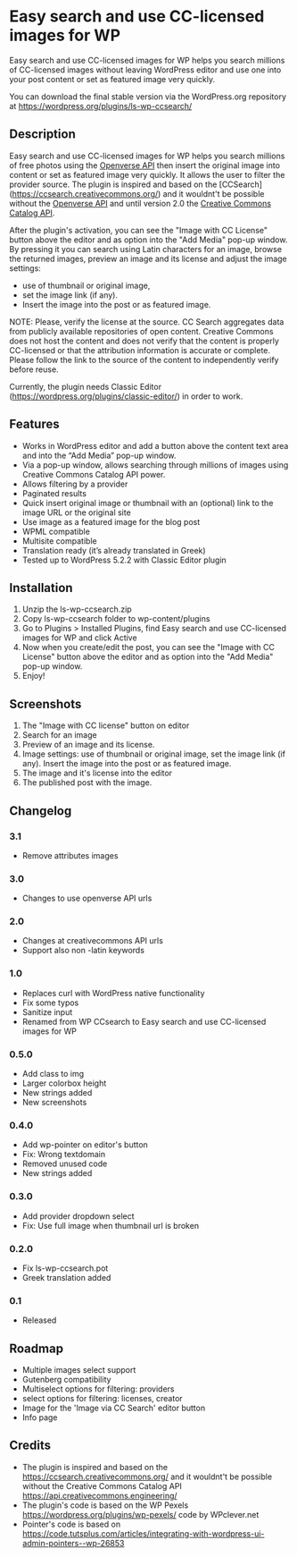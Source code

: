 # Easy search and use CC-licensed images for WP 

Easy search and use CC-licensed images for WP helps you search millions of CC-licensed images without leaving WordPress editor and use one into your post content or set as featured image very quickly.

You can download the final stable version via the WordPress.org repository at https://wordpress.org/plugins/ls-wp-ccsearch/


## Description
Easy search and use CC-licensed images for WP helps you search millions of free photos using the [Openverse API](https://api.openverse.engineering/v1/) then insert the original image into content or set as featured image very quickly.
It allows the user to filter the provider source.
The plugin is inspired and based on the [CCSearch] (https://ccsearch.creativecommons.org/) and it wouldnt't be possible without the  [Openverse API](https://api.openverse.engineering/v1/)  and until version 2.0 the  [Creative Commons Catalog API](https://api.creativecommons.engineering).

After the plugin's activation, you can see the "Image with CC License"  button above the editor and as option into the "Add Media" pop-up window. 
By pressing it  you can search using Latin characters for an image, browse the returned images, preview an image and its license and adjust the image settings: 
 - use of thumbnail or original image,
 - set the image link (if any). 
 - Insert the image into the post or as featured image.

NOTE: Please, verify the license at the source. CC Search aggregates data from publicly available repositories of open content. 
Creative Commons does not host the content and does not verify that the content is properly CC-licensed or that the attribution information is accurate or complete. 
Please follow the link to the source of the content to independently verify before reuse.

Currently, the plugin needs Classic Editor (https://wordpress.org/plugins/classic-editor/) in order to work.


## Features

- Works in WordPress editor and add a button above the content text area and into the “Add Media” pop-up window.
- Via a pop-up window, allows searching through millions of images using Creative Commons Catalog API power.
- Allows filtering by a provider
- Paginated results
- Quick insert original image or thumbnail with an (optional) link to the image URL or the original site
- Use image as a featured image for the blog post
- WPML compatible
- Multisite compatible
- Translation ready (it’s already translated in Greek)
- Tested up to WordPress 5.2.2 with Classic Editor plugin


## Installation

1. Unzip the ls-wp-ccsearch.zip
2. Copy ls-wp-ccsearch folder to wp-content/plugins
3. Go to Plugins > Installed Plugins, find Easy search and use CC-licensed images for WP and click Active
4. Now when you create/edit the post, you can see the "Image with CC License"  button above the editor and as option into the "Add Media" pop-up window. 
5. Enjoy!

## Screenshots
1. The "Image with CC license" button on editor
2. Search for an image 
3. Preview of an image and its license.
4. Image settings: use of thumbnail or original image, set the image link (if any). Insert the image into the post or as featured image.
5. The image and it's license into the editor
6. The published post with the image.


## Changelog
### 3.1 
* Remove attributes images 

### 3.0 
* Changes to use openverse API urls

### 2.0 
* Changes at creativecommons API urls
* Support also non -latin keywords

### 1.0 
* Replaces curl with WordPress native functionality
* Fix some typos
* Sanitize input
* Renamed from WP CCsearch to Easy search and use CC-licensed images for WP

### 0.5.0
* Add class to img
* Larger colorbox height
* New strings added
* New screenshots

### 0.4.0 
* Add wp-pointer on editor's button
* Fix: Wrong textdomain
* Removed unused code
* New strings added

### 0.3.0 
* Add provider dropdown select
* Fix: Use full image when thumbnail url is broken 


### 0.2.0 
* Fix ls-wp-ccsearch.pot
* Greek translation added

### 0.1 
* Released

## Roadmap
- Multiple images select support
- Gutenberg compatibility
- Multiselect options for filtering: providers
- select options for filtering: licenses, creator
- Image for the 'Image via CC Search' editor button
- Info page

## Credits 
- The plugin is inspired and based on the https://ccsearch.creativecommons.org/ and it wouldnt't be possible without the Creative Commons Catalog API https://api.creativecommons.engineering/
- The plugin's code is based on the WP Pexels https://wordpress.org/plugins/wp-pexels/  code by WPclever.net
- Pointer's code is based on https://code.tutsplus.com/articles/integrating-with-wordpress-ui-admin-pointers--wp-26853
